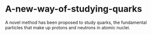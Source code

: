 # A-new-way-of-studying-quarks
A novel method has been proposed to study quarks, the fundamental particles that make up protons and neutrons in atomic nuclei.
